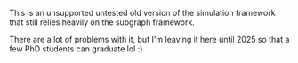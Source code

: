This is an unsupported untested old version of the simulation framework that still relies heavily on the subgraph framework.

There are a lot of problems with it, but I'm leaving it here until 2025 so that a few PhD students can graduate lol :)
